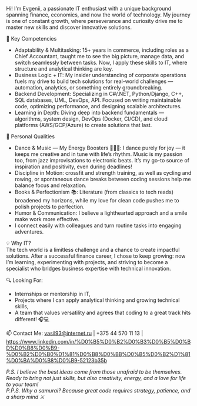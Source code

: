 Hi! I’m Evgenii, a passionate IT enthusiast with a unique background spanning finance, economics, and now the world of technology. 
My journey is one of constant growth, where perseverance and curiosity drive me to master new skills and discover innovative solutions.  

📌 Key Competencies  
- Adaptability & Multitasking: 15+ years in commerce, including roles as a Chief Accountant, taught me to see the big picture, manage data, and switch seamlessly between tasks. Now, I apply these skills to IT, where structure and analytical thinking are key.  
- Business Logic + IT: My insider understanding of corporate operations fuels my drive to build tech solutions for real-world challenges — automation, analytics, or something entirely groundbreaking.  
- Backend Development: Specializing in C#/.NET, Python/Django, C++, SQL databases, UML, DevOps, API. Focused on writing maintainable code, optimizing performance, and designing scalable architectures.   
- Learning in Depth: Diving deep into backend fundamentals — algorithms, system design, DevOps (Docker, CI/CD), and cloud platforms (AWS/GCP/Azure) to create solutions that last.  

🌟 Personal Qualities  
- Dance & Music — My Energy Boosters 🕺🏻🎵: I dance purely for joy — it keeps me creative and in tune with life’s rhythm. Music is my passion too, from jazz improvisations to electronic beats. It’s my go-to source of inspiration and positivity, even during deadlines!  
- Discipline in Motion: crossfit and strength training, as well as cycling and rowing, or spontaneous dance breaks between coding sessions help me balance focus and relaxation.  
- Books & Perfectionism 📚: Literature (from classics to tech reads) broadened my horizons, while my love for clean code pushes me to polish projects to perfection.  
- Humor & Communication: I believe a lighthearted approach and a smile make work more effective.
- I connect easily with colleagues and turn routine tasks into engaging adventures.  

💡 Why IT?  
The tech world is a limitless challenge and a chance to create impactful solutions. After a successful finance career, I chose to keep growing: now I’m learning, experimenting with projects, and striving to become a specialist who bridges business expertise with technical innovation.  

🔍 Looking For:  
- Internships or mentorship in IT,  
- Projects where I can apply analytical thinking and growing technical skills,  
- A team that values versatility and agrees that coding to a great track hits different! 🎧💻  

📫 Contact Me:  vasil93@internet.ru | +375 44 570 11 13 | https://www.linkedin.com/in/%D0%B5%D0%B2%D0%B3%D0%B5%D0%BD%D0%B8%D0%B9-%D0%B2%D0%B0%D1%81%D0%B8%D0%BB%D0%B5%D0%B2%D1%81%D0%BA%D0%B8%D0%B9-52123b35b

*P.S. I believe the best ideas come from those unafraid to be themselves. 
Ready to bring not just skills, but also creativity, energy, and a love for life to your team!*  
*P.P.S. Why a samurai? Because great code requires strategy, patience, and a sharp mind ⚔️*

<!---
EvgeniiVasileuski/EvgeniiVasileuski is a ✨ special ✨ repository because its `README.md` (this file) appears on your GitHub profile.
You can click the Preview link to take a look at your changes.
--->

